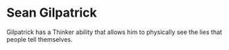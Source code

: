 # Sean Gilpatrick
Gilpatrick has a Thinker ability that allows him to physically see the lies that people tell themselves.
